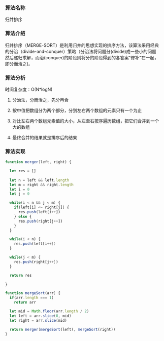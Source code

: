 ### 算法名称

归并排序

### 算法介绍

归并排序（MERGE-SORT）是利用归并的思想实现的排序方法，该算法采用经典的分治（divide-and-conquer）策略（分治法将问题分(divide)成一些小的问题然后递归求解，而治(conquer)的阶段则将分的阶段得到的各答案"修补"在一起，即分而治之)。

### 算法分析

时间复杂度：O(N*logN)

1. 分治法，分而治之，先分再合

2. 按中值把数组分为两个部分，分到左右两个数组的元素只有一个为止

3. 对比左右两个数组元素值的大小，从左至右按序遍历数组，把它们合并到一个大的数组

4. 最终合并的结果就是排序后的结果

### 算法实现

```javascript
function merger(left, right) {

  let res = []
  
  let n = left && left.length
  let m = right && right.length
  let i = 0
  let j = 0

  while(i < n && j < m) {
    if(left[i] <= right[j]) {
      res.push(left[i++])
    } else {
      res.push(right[j++])
    }
  }

  while(i < n) {
    res.push(left[i++])
  }

  while(j < m) {
    res.push(right[j++])
  }

  return res

}

function mergeSort(arr) {
  if(arr.length === 1) 
    return arr

  let mid = Math.floor(arr.length / 2) 
  let left = arr.slice(0, mid)
  let right = arr.slice(mid)

  return merger(mergeSort(left), mergeSort(right))
}
```
